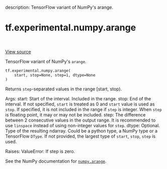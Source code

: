 description: TensorFlow variant of NumPy's arange.

<div itemscope itemtype="http://developers.google.com/ReferenceObject">
<meta itemprop="name" content="tf.experimental.numpy.arange" />
<meta itemprop="path" content="Stable" />
</div>

# tf.experimental.numpy.arange

<!-- Insert buttons and diff -->

<table class="tfo-notebook-buttons tfo-api nocontent" align="left">

</table>

<a target="_blank" class="external" href="/code/stable/tensorflow/python/ops/numpy_ops/np_array_ops.py">View source</a>



TensorFlow variant of NumPy's `arange`.

<pre class="devsite-click-to-copy prettyprint lang-py tfo-signature-link">
<code>tf.experimental.numpy.arange(
    start, stop=None, step=1, dtype=None
)
</code></pre>



<!-- Placeholder for "Used in" -->

Returns `step`-separated values in the range [start, stop).

  Args:
    start: Start of the interval. Included in the range.
    stop: End of the interval. If not specified, `start` is treated as 0 and
      `start` value is used as `stop`. If specified, it is not included in the
      range if `step` is integer. When `step` is floating point, it may or may
      not be included.
    step: The difference between 2 consecutive values in the output range. It is
      recommended to use `linspace` instead of using non-integer values for
      `step`.
    dtype: Optional. Type of the resulting ndarray. Could be a python type, a
      NumPy type or a TensorFlow `DType`. If not provided, the largest type of
      `start`, `stop`, `step` is used.

  Raises:
    ValueError: If step is zero.
  

See the NumPy documentation for [`numpy.arange`](https://numpy.org/doc/1.16/reference/generated/numpy.arange.html).